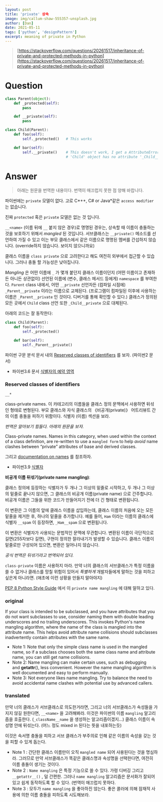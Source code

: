```yaml
---
layout: post
title: 'private' 상속
image: img/callum-shaw-555357-unsplash.jpg
author: [Dan]
date: 2021-05-11
tags: ['python', 'designPattern']
excerpt: meaning of private in Python
---
```


> [https://stackoverflow.com/questions/20261517/inheritance-of-private-and-protected-methods-in-python](https://stackoverflow.com/questions/20261517/inheritance-of-private-and-protected-methods-in-python)

# Question

```python
class Parent(object):
    def _protected(self):
        pass

    def __private(self):
        pass

class Child(Parent):
    def foo(self):
        self._protected()   # This works

    def bar(self):
        self.__private()    # This doesn't work, I get a AttributeError:
                            # 'Child' object has no attribute '_Child__private'
```

# Answer

> 아래는 원문을 번역한 내용이다. 번역이 매끄럽지 못한 점 양해 바랍니다.

파이썬에는 `private` 모델이 없다. 고로 C*++, C# or Java*같은 `access modifier` 는 없습니다.

진짜 `protected` 혹은 `private` 모델은 없는 것 입니다.

`__<name>` (이름 뒤에 `__` 붙지 않은 경우)로 명명된 경우는, 상속할 때 이름이 충돌하는 것을 보호하기 위해서 _mangled_ 된 것입니다. 서브클래스는 `__private()` 메소드를 선언하여 가질 수 있고 이는 부모 클래스에서 같은 이름으로 명명된 멤버를 간섭하지 않습니다. (override하지 않습니다. 보이지 않으니까요)

클래스 이름을 `class private` 으로 고려한다고 해도 여전히 외부에서 접근할 수 있습니다. 그러나 충돌 할 가능성은 낮아집니다.

_Mangling_ 은 어떤 이름에 `_` 가 몇개 붙던지 클래스 이름이던지 (어떤 이름이고 존재하든 아니든 상관없이) 선언된 이름에 (변수, 클래스 메서드 등에게) `namespace` 를 부여한다. `Parent` class 내에서, 어떤 `__private` 선언자든 (컴파일 시점에) `_Parent__private` 이라는 이름으로 교체된다. (프로그램이 컴파일된 이후에 사용하는 이름은 `_Parent__private` 인 것이다. 디버거를 통해 확인할 수 있다.) 클래스가 정의된 모든 곳에서 `Child` class 선언 또한 `_Child__private` 으로 대체된다.

아래의 코드는 잘 동작한다:

```python
class Child(Parent):
    def foo(self):
        self._protected()

    def bar(self):
        self._Parent__private()
```

파이썬 구문 분석 문서 내의 [Reserved classes of identifiers](https://docs.python.org/2/reference/lexical_analysis.html#reserved-classes-of-identifiers) 를 보자. (파이썬2 문서)

- 파이썬3.6 문서 [식별자의 예약 영역](https://docs.python.org/ko/3.6/reference/lexical_analysis.html#reserved-classes-of-identifiers)

### Reserved classes of identifiers

`__*`

class-private names. 이 카테고리의 이름들을 클래스 정의 문맥에서 사용하면 뒤섞인 형태로 변형된다. 부모 클래스와 자식 클래스의 《비공개(private)》 어트리뷰트 간의 이름 충돌을 피하기 위함이다. 식별자 (이름) 섹션을 보라.

_번역은 알아보기 힘들다. 아래의 원문을 보자._

Class-private names. Names in this category, when used within the context of a class definition, are re-written to use a `mangled form` to help _avoid_ name clashes between “private” attributes of base and derived classes.

그리고 [documentation on names](https://docs.python.org/2/reference/expressions.html#atom-identifiers) 를 참조하자.

- 파이썬3.9 [식별자](https://docs.python.org/ko/3/reference/expressions.html#atom-identifiers)

**비공개 이름 뒤섞기(private name mangling)**:

클래스 정의에 등장하는 식별자가 두 개나 그 이상의 밑줄로 시작하고, 두 개나 그 이상의 밑줄로 끝나지 않으면, 그 클래스의 비공개 이름(private name) 으로 간주합니다. 비공개 이름은 그들을 위한 코드가 만들어지기 전에 더 긴 형태로 변환됩니다.

이 변환은 그 이름의 앞에 클래스 이름을 삽입하는데, 클래스 이름의 처음에 오는 모든 밑줄을 제거한 후, 하나의 밑줄을 추가합니다. 예를 들어, `Ham` 이라는 이름의 클래스에 식별자 `__spam` 이 등장하면, `_Ham__spam` 으로 변환됩니다.

이 변환은 식별자가 사용되는 문법적인 문맥에 무관합니다. 변환된 이름이 극단적으로 길면(255자보다 길면), 구현이 정의한 잘라내기가 발생할 수 있습니다. 클래스 이름이 밑줄로만 구성되어 있으면, 변환은 일어나지 않습니다.

_공식 번역은 뒤섞기라고 번역되어 있다._

`class-private` 이름은 사용하지 마라. 만약 너의 클래스의 서브클래스가 특정 이름을 쓸 수 없거나 클래스를 망칠 위험이 있어서 _특별하게_ 개발자들에게 말하는 것을 피하고 싶은게 아니라면. (애초에 이런 상황을 만들지 말아야지)

[PEP 8 Python Style Guide](https://www.python.org/dev/peps/pep-0008/#id49) 에서 이 `private name mangling` 에 대해 말하고 있다.

### original

If your class is intended to be subclassed, and you have attributes that you do not want subclasses to use, consider naming them with double leading underscores and no trailing underscores. This invokes Python's name mangling algorithm, where the name of the class is mangled into the attribute name. This helps avoid attribute name collisions should subclasses inadvertently contain attributes with the same name.

- Note 1: Note that only the simple class name is used in the mangled name, so if a subclass chooses both the same class name and attribute name, you can still get name collisions.
- Note 2: Name mangling can make certain uses, such as debugging and **getattr**(), less convenient. However the name mangling algorithm is well documented and easy to perform manually.
- Note 3: Not everyone likes name mangling. Try to balance the need to avoid accidental name clashes with potential use by advanced callers.

### translated

만약 너의 클래스가 서브클래스로 의도한거라면, 그리고 너의 서브클래스가 속성들을 가지지 않길 원한다면, `__<name>` 을 고려해봐라. 이것은 파이썬의 이름 `mangling` 알고리즘을 호출한다. (`_className__name` 을 생성하는 알고리즘이겠지...) 클래스 이름이 속성명 안에 뒤섞는다. (어느 정도 mixed in 된다는 뜻을 내포하는듯)

이것은 속서명 충돌을 피하고 서브 클래스가 부주의로 인해 같은 이름의 속성을 갖는 것을 피할 수 있게 돕는다.

- Note 1 : 간단한 클래스 이름만이 오직 `mangled name` 되어 사용된다는 것을 명심하라. 그러므로 만약 서브클래스가 똑같은 클래스명과 속성명을 선택한다면, 여전히 이름 충돌이 생기는 것이다.
- Note 2 : `Name mangling` 은 특정 기능으로 쓸 수 있다. 가령 디버깅 그리고 `__getattr__()` , 덜 간편한. 그러나 `name mangling` 알고리즘은 문서화가 잘되어 있고 쉽게 동작하도록 할 수 있다. (번역이 매끄럽지 못하다.
- Note 3 : 모두가 `name mangling` 을 좋아하진 않는다. 좋은 콜러에 의해 잠재적 사용에 의한 이름 충돌을 피하도록 시도해보라.
